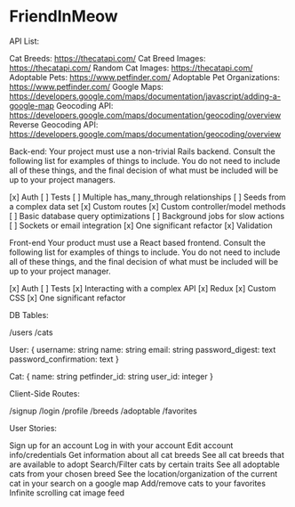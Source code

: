 # FriendInMeow

API List:

Cat Breeds: https://thecatapi.com/
Cat Breed Images: https://thecatapi.com/
Random Cat Images: https://thecatapi.com/
Adoptable Pets: https://www.petfinder.com/
Adoptable Pet Organizations: https://www.petfinder.com/
Google Maps: https://developers.google.com/maps/documentation/javascript/adding-a-google-map
Geocoding API: https://developers.google.com/maps/documentation/geocoding/overview
Reverse Geocoding API: https://developers.google.com/maps/documentation/geocoding/overview

Back-end:
Your project must use a non-trivial Rails backend. Consult the following list for examples of things to include. You do not need to include all of these things, and the final decision of what must be included will be up to your project managers.

[x] Auth
[ ] Tests
[ ] Multiple has_many_through relationships
[ ] Seeds from a complex data set
[x] Custom routes
[x] Custom controller/model methods
[ ] Basic database query optimizations
[ ] Background jobs for slow actions
[ ] Sockets or email integration
[x] One significant refactor
[x] Validation

Front-end
Your product must use a React based frontend. Consult the following list for examples of things to include. You do not need to include all of these things, and the final decision of what must be included will be up to your project manager.

[x] Auth
[ ] Tests
[x] Interacting with a complex API
[x] Redux
[x] Custom CSS
[x] One significant refactor

DB Tables:

/users
/cats

User: {
	username: string
	name: string
	email: string
	password_digest: text
	password_confirmation: text
}

Cat: {
	name: string
	petfinder_id: string
    user_id: integer
}

Client-Side Routes:

/signup
/login
/profile
/breeds
/adoptable
/favorites

User Stories:

Sign up for an account
Log in with your account
Edit account info/credentials
Get information about all cat breeds
See all cat breeds that are available to adopt
Search/Filter cats by certain traits
See all adoptable cats from your chosen breed
See the location/organization of the current cat in your search on a google map
Add/remove cats to your favorites
Infinite scrolling cat image feed



